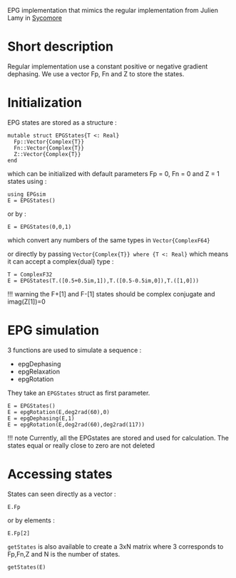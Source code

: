 EPG implementation that mimics the regular implementation from Julien Lamy in
[Sycomore](https://github.com/lamyj/sycomore/blob/master/src/sycomore/epg/Regular.cpp#L342)

# Short description
Regular implementation use a constant positive or negative gradient dephasing.
We use a vector Fp, Fn and Z to store the states.


# Initialization
EPG states are stored as a structure :
```
mutable struct EPGStates{T <: Real} 
  Fp::Vector{Complex{T}}
  Fn::Vector{Complex{T}}
  Z::Vector{Complex{T}}
end
```

which can be initialized with default parameters Fp = 0, Fn = 0 and Z = 1 states using :
```@example Regular
using EPGsim
E = EPGStates()
```

or by :

```@example Regular
E = EPGStates(0,0,1)
```

which convert any numbers of the same types in `Vector{ComplexF64}`

or directly by passing `Vector{Complex{T}} where {T <: Real}` which means it can accept a complex{dual} type :
```@example Regular
T = ComplexF32
E = EPGStates(T.([0.5+0.5im,1]),T.([0.5-0.5im,0]),T.([1,0]))
```

!!! warning
    the F+[1] and F-[1] states should be complex conjugate and imag(Z[1])=0 

# EPG simulation
3 functions are used to simulate a sequence :
- epgDephasing
- epgRelaxation
- epgRotation

They take an `EPGStates` struct as first parameter.

```@example Regular
E = EPGStates()
E = epgRotation(E,deg2rad(60),0)
E = epgDephasing(E,1)
E = epgRotation(E,deg2rad(60),deg2rad(117))
```

!!! note
    Currently, all the EPGstates are stored and used for calculation. 
    The states equal or really close to zero are not deleted

# Accessing states
States can seen directly as a vector :
```@example Regular
E.Fp
```

or by elements :
```@example Regular
E.Fp[2]
```

`getStates` is also available to create a 3xN matrix where 3 corresponds to Fp,Fn,Z and N is the number of states.

```@example Regular
getStates(E)
```